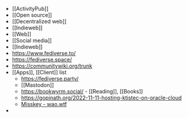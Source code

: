 - [[ActivityPub]]
- [[Open source]]
- [[Decentralized web]]
- [[Indieweb]]
- [[Web]]
- [[Social media]]
- [[Indieweb]]
- https://www.fediverse.to/
- https://fediverse.space/
- https://communitywiki.org/trunk
- [[Apps]], [[Client]] list
	- https://fediverse.party/
	- [[Mastodon]]
	- https://bookwyrm.social/ - [[Reading]], [[Books]]
	- https://gopinath.org/2022-11-11-hosting-ktistec-on-oracle-cloud
	- [Misskey - wao.wtf](https://wao.wtf/)
-
